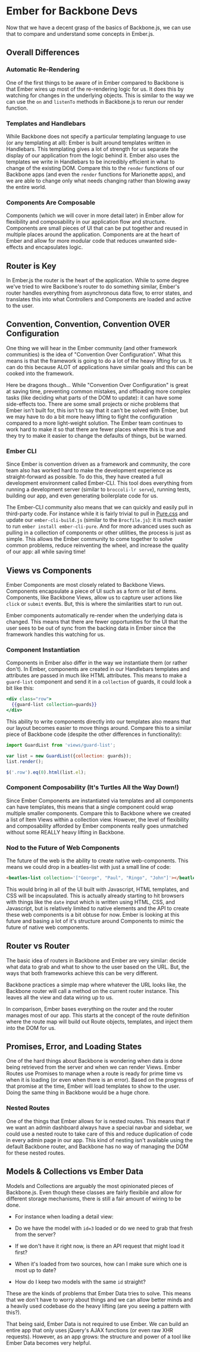 # Ember for Backbone Devs

Now that we have a decent grasp of the basics of Backbone.js, we can use that to compare and understand some concepts in Ember.js.

## Overall Differences

### Automatic Re-Rendering

One of the first things to be aware of in Ember compared to Backbone is that Ember wires up most of the re-rendering logic for us.
It does this by watching for changes in the underlying objects.
This is similar to the way we can use the `on` and `listenTo` methods in Backbone.js to rerun our render function.

### Templates and Handlebars

While Backbone does not specify a particular templating language to use (or any templating at all): Ember is built around templates written in Handlebars.
This templating gives a lot of strength for us separate the display of our application from the logic behind it.
Ember also uses the templates we write in Handlebars to be incredibly efficient in what to change of the existing DOM.
Compare this to the `render` functions of our Backbone apps (and even the `render` functions for Marionette apps), and we are able to change only what needs changing rather than blowing away the entire world.

### Components Are Composable

Components (which we will cover in more detail later) in Ember allow for flexibility and composability in our application flow and structure.
Components are small pieces of UI that can be put together and reused in multiple places around the application.
Components are at the heart of Ember and allow for more modular code that reduces unwanted side-effects and encapsulates logic.

## Router is Key

In Ember.js the router is the heart of the application.
While to some degree we've tried to wire Backbone's router to do something similar, Ember's router handles everything from asynchronous data flow, to error states, and translates this into what Controllers and Components are loaded and active to the user.

## Convention, Convention, Convention OVER Configuration

One thing we will hear in the Ember community (and other framework communities) is the idea of "Convention Over Configuration".
What this means is that the framework is going to do a lot of the heavy lifting for us.
It can do this because ALOT of applications have similar goals and this can be cooked into the framework.

Here be dragons though...
While "Convention Over Configuration" is great at saving time, preventing common mistakes, and offloading more complex tasks (like deciding what parts of the DOM to update): it can have some side-effects too.
There are some small projects or niche problems that Ember isn't built for, this isn't to say that it can't be solved with Ember, but we may have to do a bit more heavy lifting to fight the configuration compared to a more light-weight solution.
The Ember team continues to work hard to make it so that there are fewer places where this is true and they try to make it easier to change the defaults of things, but be warned.

### Ember CLI

Since Ember is convention driven as a framework and community, the core team also has worked hard to make the development experience as straight-forward as possible.
To do this, they have created a full development environment called Ember-CLI.
This tool does everything from running a development server (similar to `broccoli-lr serve`), running tests, building our app, and even generating boilerplate code for us.

The Ember-CLI community also means that we can quickly and easily pull in third-party code.
For instance while it is fairly trivial to pull in [Pure.css](http://purecss.io/) and update our `ember-cli-build.js` (similar to the `Brocfile.js`): it is much easier to run `ember install ember-cli-pure`.
And for more advanced uses such as pulling in a collection of components or other utilities, the process is just as simple.
This allows the Ember community to come together to solve common problems, reduce reinventing the wheel, and increase the quality of our app: all while saving time!

## Views vs Components

Ember Components are most closely related to Backbone Views.
Components encapsulate a piece of UI such as a form or list of items.
Components, like Backbone Views, allow us to capture user actions like `click` or `submit` events.
But, this is where the similarities start to run out.

Ember components automatically re-render when the underlying data is changed.
This means that there are fewer opportunities for the UI that the user sees to be out of sync from the backing data in Ember since the framework handles this watching for us.

### Component Instantiation

Components in Ember also differ in the way we instantiate them (or rather don't).
In Ember, components are created in our Handlebars templates and attributes are passed in much like HTML attributes.
This means to make a `guard-list` component and send it in a `collection` of guards, it could look a bit like this:

```hbs
<div class="row">
  {{guard-list collection=guards}}
</div>
```

This ability to write components directly into our templates also means that our layout becomes easier to move things around.
Compare this to a similar piece of Backbone code (despite the other differences in functionality):

```js
import GuardList from 'views/guard-list';

var list = new GuardList({collection: guards});
list.render();

$('.row').eq(0).html(list.el);
```

### Component Composability (It's Turtles All the Way Down!)

Since Ember Components are instantiated via templates and all components can have templates, this means that a single component could wrap multiple smaller components.
Compare this to Backbone where we created a list of Item Views within a collection view.
However, the level of flexibility and composability afforded by Ember components really goes unmatched without some REALLY heavy lifting in Backbone.

### Nod to the Future of Web Components

The future of the web is the ability to create native web-components.
This means we could drop in a beatles-list with just a small line of code:

```html
<beatles-list collection='["George", "Paul", "Ringo", "John"]'></beatles-list>
```

This would bring in all of the UI built with Javascript, HTML templates, and CSS will be incapsulated.
This is actually already starting to hit browsers with things like the `date` input which is written using HTML, CSS, and Javascript, but is relatively limited to native elements and the API to create these web components is a bit obtuse for now.
Ember is looking at this future and basing a lot of it's structure around Components to mimic the future of native web components.

## Router vs Router

The basic idea of routers in Backbone and Ember are very similar: decide what data to grab and what to show to the user based on the URL.
But, the ways that both frameworks achieve this can be very different.

Backbone practices a simple map where whatever the URL looks like, the Backbone router will call a method on the current router instance.
This leaves all the view and data wiring up to us.

In comparison, Ember bases everything on the router and the router manages most of our app.
This starts at the concept of the route definition where the route map will build out Route objects, templates, and inject them into the DOM for us.

## Promises, Error, and Loading States

One of the hard things about Backbone is wondering when data is done being retrieved from the server and when we can render Views.
Ember Routes use Promises to manage when a route is ready for prime time vs when it is loading (or even when there is an error).
Based on the progress of that promise at the time, Ember will load templates to show to the user.
Doing the same thing in Backbone would be a huge chore.

### Nested Routes

One of the things that Ember allows for is nested routes.
This means that if we want an admin dashboard always have a special navbar and sidebar, we could use a nested route to take care of this and reduce duplication of code in every admin page in our app.
This kind of nesting isn't available using the default Backbone router, and Backbone has no way of managing the DOM for these nested routes.

## Models & Collections vs Ember Data

Models and Collections are arguably the most opinionated pieces of Backbone.js.
Even though these classes are fairly flexibile and allow for different storage mechanisms, there is still a fair amount of wiring to be done.

* For instance when loading a detail view:

* Do we have the model with `id=3` loaded or do we need to grab that fresh from the server?
* If we don't have it right now, is there an API request that might load it first?
* When it's loaded from two sources, how can I make sure which one is most up to date?
* How do I keep two models with the same `id` straight?

These are the kinds of problems that Ember Data tries to solve.
This means that we don't have to worry about things and we can allow better minds and a heavily used codebase do the heavy lifting (are you seeing a pattern with this?).

That being said, Ember Data is not required to use Ember.
We can build an entire app that only uses jQuery's AJAX functions (or even raw XHR requests).
However, as an app grows: the structure and power of a tool like Ember Data becomes very helpful.
